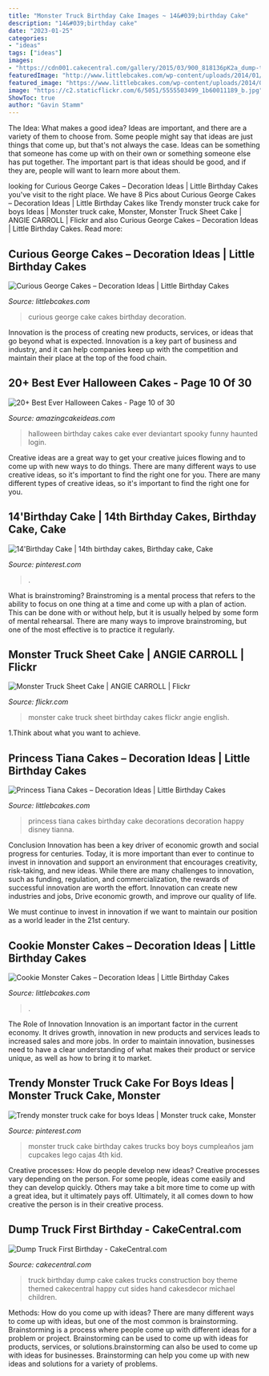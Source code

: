 ```yaml
---
title: "Monster Truck Birthday Cake Images ~ 14&#039;birthday Cake"
description: "14&#039;birthday cake"
date: "2023-01-25"
categories:
- "ideas"
tags: ["ideas"]
images:
- "https://cdn001.cakecentral.com/gallery/2015/03/900_818136pK2a_dump-truck-first-birthday.jpg"
featuredImage: "http://www.littlebcakes.com/wp-content/uploads/2014/01/Princess-Tiana-Cake-Decorations.jpg"
featured_image: "https://www.littlebcakes.com/wp-content/uploads/2014/01/Cookie-Monster-Cake-Pan.jpg"
image: "https://c2.staticflickr.com/6/5051/5555503499_1b60011189_b.jpg"
ShowToc: true
author: "Gavin Stamm"
---
```



The Idea: What makes a good idea?
Ideas are important, and there are a variety of them to choose from. Some people might say that ideas are just things that come up, but that's not always the case. Ideas can be something that someone has come up with on their own or something someone else has put together. The important part is that ideas should be good, and if they are, people will want to learn more about them.

	

		
looking for Curious George Cakes – Decoration Ideas | Little Birthday Cakes you've visit to the right place. We have 8 Pics about Curious George Cakes – Decoration Ideas | Little Birthday Cakes like Trendy monster truck cake for boys Ideas | Monster truck cake, Monster, Monster Truck Sheet Cake | ANGIE CARROLL | Flickr and also Curious George Cakes – Decoration Ideas | Little Birthday Cakes. Read more:
		
    
## Curious George Cakes – Decoration Ideas | Little Birthday Cakes

<img loading=lazy src="http://www.littlebcakes.com/wp-content/uploads/2013/08/Curious-George-Cake.jpg" onerror="this.onerror=null;this.src='https://tse4.mm.bing.net/th?id=OIP.X29uL1NY2ENAQBYX5Bp3nQHaJ4&amp;pid=15.1';" alt="Curious George Cakes – Decoration Ideas | Little Birthday Cakes">

_Source: littlebcakes.com_

>curious george cake cakes birthday decoration. 

	

Innovation is the process of creating new products, services, or ideas that go beyond what is expected. Innovation is a key part of business and industry, and it can help companies keep up with the competition and maintain their place at the top of the food chain.

    
## 20+ Best Ever Halloween Cakes - Page 10 Of 30

<img loading=lazy src="https://www.amazingcakeideas.com/wp-content/uploads/2015/10/Best-Ever-Halloween-Cakes-6.png" onerror="this.onerror=null;this.src='https://tse2.mm.bing.net/th?id=OIP.XJpFwIIA2gkMX_45-d9j6gHaLL&amp;pid=15.1';" alt="20+ Best Ever Halloween Cakes - Page 10 of 30">

_Source: amazingcakeideas.com_

>halloween birthday cakes cake ever deviantart spooky funny haunted login. 

	

Creative ideas are a great way to get your creative juices flowing and to come up with new ways to do things. There are many different ways to use creative ideas, so it's important to find the right one for you. There are many different types of creative ideas, so it's important to find the right one for you.

    
## 14&#039;Birthday Cake | 14th Birthday Cakes, Birthday Cake, Cake

<img loading=lazy src="https://i.pinimg.com/736x/a4/9b/de/a49bdec1f02ad5a774a8cfde539f7f63.jpg" onerror="this.onerror=null;this.src='https://tse1.mm.bing.net/th?id=OIP.c76LBV-rDGE6PechG3YmdgHaJ3&amp;pid=15.1';" alt="14&#039;Birthday Cake | 14th birthday cakes, Birthday cake, Cake">

_Source: pinterest.com_

>. 

	

What is brainstroming? Brainstroming is a mental process that refers to the ability to focus on one thing at a time and come up with a plan of action. This can be done with or without help, but it is usually helped by some form of mental rehearsal. There are many ways to improve brainstroming, but one of the most effective is to practice it regularly.

    
## Monster Truck Sheet Cake | ANGIE CARROLL | Flickr

<img loading=lazy src="https://c2.staticflickr.com/6/5051/5555503499_1b60011189_b.jpg" onerror="this.onerror=null;this.src='https://tse4.mm.bing.net/th?id=OIP.h6oA1MNfEWeFPDGe8wOkaQHaFj&amp;pid=15.1';" alt="Monster Truck Sheet Cake | ANGIE CARROLL | Flickr">

_Source: flickr.com_

>monster cake truck sheet birthday cakes flickr angie english. 

	

1.Think about what you want to achieve.

    
## Princess Tiana Cakes – Decoration Ideas | Little Birthday Cakes

<img loading=lazy src="http://www.littlebcakes.com/wp-content/uploads/2014/01/Princess-Tiana-Cake-Decorations.jpg" onerror="this.onerror=null;this.src='https://tse3.mm.bing.net/th?id=OIP.gtGxmQkgd_ObSYBWJpchFAHaLG&amp;pid=15.1';" alt="Princess Tiana Cakes – Decoration Ideas | Little Birthday Cakes">

_Source: littlebcakes.com_

>princess tiana cakes birthday cake decorations decoration happy disney tianna. 

	

Conclusion
Innovation has been a key driver of economic growth and social progress for centuries. Today, it is more important than ever to continue to invest in innovation and support an environment that encourages creativity, risk-taking, and new ideas.
While there are many challenges to innovation, such as funding, regulation, and commercialization, the rewards of successful innovation are worth the effort. Innovation can create new industries and jobs, Drive economic growth, and improve our quality of life.

We must continue to invest in innovation if we want to maintain our position as a world leader in the 21st century.

    
## Cookie Monster Cakes – Decoration Ideas | Little Birthday Cakes

<img loading=lazy src="https://www.littlebcakes.com/wp-content/uploads/2014/01/Cookie-Monster-Cake-Pan.jpg" onerror="this.onerror=null;this.src='https://tse2.mm.bing.net/th?id=OIP.cXyYrqes8U4OC25ARNIA5wHaG6&amp;pid=15.1';" alt="Cookie Monster Cakes – Decoration Ideas | Little Birthday Cakes">

_Source: littlebcakes.com_

>. 

	

The Role of Innovation
Innovation is an important factor in the current economy. It drives growth, innovation in new products and services leads to increased sales and more jobs. In order to maintain innovation, businesses need to have a clear understanding of what makes their product or service unique, as well as how to bring it to market.

    
## Trendy Monster Truck Cake For Boys Ideas | Monster Truck Cake, Monster

<img loading=lazy src="https://i.pinimg.com/736x/ae/34/0e/ae340e2f4d38938de8f2deaa99e8d2c4.jpg" onerror="this.onerror=null;this.src='https://tse4.mm.bing.net/th?id=OIP.51yHiXz9pq-Bjm2nVwq1swAAAA&amp;pid=15.1';" alt="Trendy monster truck cake for boys Ideas | Monster truck cake, Monster">

_Source: pinterest.com_

>monster truck cake birthday cakes trucks boy boys cumpleaños jam cupcakes lego cajas 4th kid. 

	

Creative processes: How do people develop new ideas?
Creative processes vary depending on the person. For some people, ideas come easily and they can develop quickly. Others may take a bit more time to come up with a great idea, but it ultimately pays off. Ultimately, it all comes down to how creative the person is in their creative process.

    
## Dump Truck First Birthday - CakeCentral.com

<img loading=lazy src="https://cdn001.cakecentral.com/gallery/2015/03/900_818136pK2a_dump-truck-first-birthday.jpg" onerror="this.onerror=null;this.src='https://tse4.mm.bing.net/th?id=OIP.w0A1PizSMjoFGrVdswXXAgHaJ4&amp;pid=15.1';" alt="Dump Truck First Birthday - CakeCentral.com">

_Source: cakecentral.com_

>truck birthday dump cake cakes trucks construction boy theme themed cakecentral happy cut sides hand cakesdecor michael children. 

	

Methods: How do you come up with ideas?
There are many different ways to come up with ideas, but one of the most common is brainstorming. Brainstorming is a process where people come up with different ideas for a problem or project. Brainstorming can be used to come up with ideas for products, services, or solutions.brainstorming can also be used to come up with ideas for businesses. Brainstorming can help you come up with new ideas and solutions for a variety of problems.

